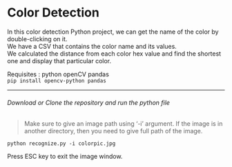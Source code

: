 # Color Detection

In this color detection Python project, we can get the name of the color by double-clicking on it. <br>
We have a CSV that contains the color name and its values. <br>
We calculated the distance from each color hex value and find the shortest one and display that particular color.

Requisites : python openCV pandas <br>
```pip install opencv-python pandas```

---

###### Download or Clone the repository and run the python file
> Make sure to give an image path using ‘-i’ argument. If the image is in another directory, then you need to give full path of the image.<br>

```python recognize.py -i colorpic.jpg```

Press ESC key to exit the image window.

